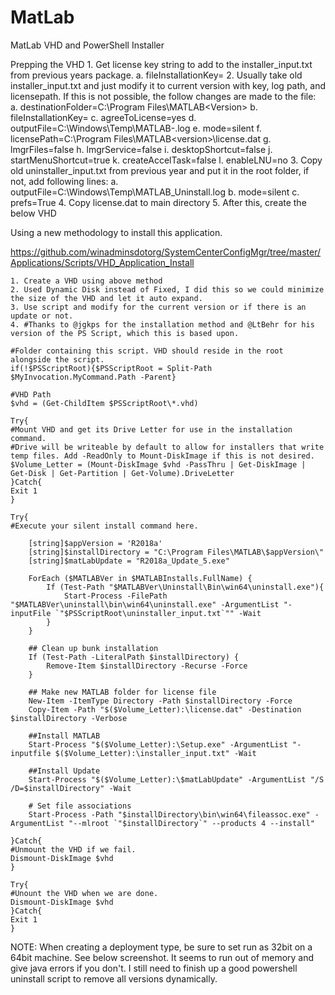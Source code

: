 # MatLab

MatLab VHD and PowerShell Installer

Prepping the VHD
	1. Get license key string to add to the installer_input.txt from previous years package.
		a. fileInstallationKey=<Key from software services>
	2. Usually take old installer_input.txt and just modify it to current version with key, log path, and licensepath.  If this is not possible, the follow changes are made to the file:
		a. destinationFolder=C:\Program Files\MATLAB\<Version>
		b. fileInstallationKey=<Key from software services>
		c. agreeToLicense=yes
		d. outputFile=C:\Windows\Temp\MATLAB-<version>.log
		e. mode=silent
		f. licensePath=C:\Program Files\MATLAB\<version>\license.dat
		g. lmgrFiles=false
		h. lmgrService=false
		i. desktopShortcut=false
		j. startMenuShortcut=true
		k. createAccelTask=false
		l. enableLNU=no
	3. Copy old uninstaller_input.txt from previous year and put it in the root folder, if not, add following lines:
		a. outputFile=C:\Windows\Temp\MATLAB_Uninstall.log
		b. mode=silent
		c. prefs=True
	4. Copy license.dat to main directory
	5. After this, create the below VHD

Using a new methodology to install this application.

https://github.com/winadminsdotorg/SystemCenterConfigMgr/tree/master/Applications/Scripts/VHD_Application_Install

	1. Create a VHD using above method
	2. Used Dynamic Disk instead of Fixed, I did this so we could minimize the size of the VHD and let it auto expand.
	3. Use script and modify for the current version or if there is an update or not.
	4. #Thanks to @jgkps for the installation method and @LtBehr for his version of the PS Script, which this is based upon.
	
	#Folder containing this script. VHD should reside in the root alongside the script.
	if(!$PSScriptRoot){$PSScriptRoot = Split-Path $MyInvocation.MyCommand.Path -Parent}
	
	#VHD Path
	$vhd = (Get-ChildItem $PSScriptRoot\*.vhd)
	
	Try{
	#Mount VHD and get its Drive Letter for use in the installation command.
	#Drive will be writeable by default to allow for installers that write temp files. Add -ReadOnly to Mount-DiskImage if this is not desired.
	$Volume_Letter = (Mount-DiskImage $vhd -PassThru | Get-DiskImage | Get-Disk | Get-Partition | Get-Volume).DriveLetter
	}Catch{
	Exit 1
	}
	
	Try{
	#Execute your silent install command here. 
	    
	    [string]$appVersion = 'R2018a'
	    [string]$installDirectory = "C:\Program Files\MATLAB\$appVersion\"
	    [string]$matLabUpdate = "R2018a_Update_5.exe"
	
	    ForEach ($MATLABVer in $MATLABInstalls.FullName) {
	        If (Test-Path "$MATLABVer\Uninstall\Bin\win64\uninstall.exe"){
	            Start-Process -FilePath "$MATLABVer\uninstall\bin\win64\uninstall.exe" -ArgumentList "-inputFile `"$PSScriptRoot\uninstaller_input.txt`"" -Wait
	        }
	    }
	
	    ## Clean up bunk installation        
	    If (Test-Path -LiteralPath $installDirectory) {
	        Remove-Item $installDirectory -Recurse -Force
	    }
	        
	    ## Make new MATLAB folder for license file
	    New-Item -ItemType Directory -Path $installDirectory -Force
	    Copy-Item -Path "$($Volume_Letter):\license.dat" -Destination $installDirectory -Verbose
	
	    ##Install MATLAB
	    Start-Process "$($Volume_Letter):\Setup.exe" -ArgumentList "-inputfile $($Volume_Letter):\installer_input.txt" -Wait
	
	    ##Install Update
	    Start-Process "$($Volume_Letter):\$matLabUpdate" -ArgumentList "/S /D=$installDirectory" -Wait
	
	    # Set file associations
	    Start-Process -Path "$installDirectory\bin\win64\fileassoc.exe" -ArgumentList "--mlroot `"$installDirectory`" --products 4 --install"
	
	}Catch{
	#Unmount the VHD if we fail.
	Dismount-DiskImage $vhd
	}
	
	Try{
	#Unount the VHD when we are done.
	Dismount-DiskImage $vhd
	}Catch{
	Exit 1
	}

NOTE: When creating a deployment type, be sure to set run as 32bit on a 64bit machine. See below screenshot.  It seems to run out of memory and give java errors if you don't.  I still need to finish up a good powershell uninstall script to remove all versions dynamically.